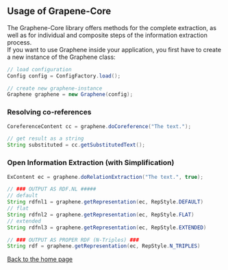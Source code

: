 ## Usage of Grapene-Core

The Graphene-Core library offers methods for the complete extraction, as well as for individual and composite steps of the information extraction process.  
If you want to use Graphene inside your application, you first have to create a new instance of the Graphene class:

```java
// load configuration
Config config = ConfigFactory.load();

// create new graphene-instance
Graphene graphene = new Graphene(config);
```

### Resolving co-references

```java
CoreferenceContent cc = graphene.doCoreference("The text.");

// get result as a string
String substituted = cc.getSubstitutedText();
```

### Open Information Extraction (with Simplification)

```java
ExContent ec = graphene.doRelationExtraction("The text.", true);

// ### OUTPUT AS RDF.NL #####
// default
String rdfnl1 = graphene.getRepresentation(ec, RepStyle.DEFAULT)
// flat 
String rdfnl2 = graphene.getRepresentation(ec, RepStyle.FLAT)
// extended
String rdfnl3 = graphene.getRepresentation(ec, RepStyle.EXTENDED)

// ### OUTPUT AS PROPER RDF (N-Triples) ###
String rdf = graphene.getRepresentation(ec, RepStyle.N_TRIPLES)
```

[Back to the home page](../README.md)
